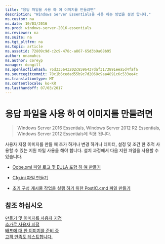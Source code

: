 ```yaml
---
title: "응답 파일을 사용 하 여 이미지를 만들려면"
description: "Windows Server Essentials을 사용 하는 방법을 설명 합니다."
ms.custom: na
ms.date: 10/03/2016
ms.prod: windows-server-2016-essentials
ms.reviewer: na
ms.suite: na
ms.tgt_pltfrm: na
ms.topic: article
ms.assetid: 72809c9d-c2c9-478c-a867-65d3b9a08b95
author: nnamuhcs
ms.author: coreyp
manager: dongill
ms.openlocfilehash: 76d335643202c8596437daf3173891eea5d4fafa
ms.sourcegitcommit: 70c1b6cedad55b9c7d2068c9aa4891c6c533ee4c
ms.translationtype: MT
ms.contentlocale: ko-KR
ms.lasthandoff: 07/03/2017
---
```

# <a name="create-an-image-by-using-answer-files"></a>응답 파일을 사용 하 여 이미지를 만들려면

>Windows Server 2016 Essentials, Windows Server 2012 R2 Essentials, Windows Server 2012 Essentials에 적용 됩니다.

사용자 지정 이미지를 만들 때 추가 하거나 변경 하거나 데이터, 설정 및 조건 한 추적 사용할 수 있는 지원 파일 사용을 해야 합니다. 설치 과정에서 다음 지원 파일을 사용할 수 있습니다.  
  
-   [Oobe.xml 파일 로고 및 EULA 포함 하 여 만들기](Create-the-Oobe.xml-File-Including-Logo-and-EULA.md)  
  
-   [Cfg.ini 파일 만들기](Create-the-Cfg.ini-File.md)  
  
-   [초기 구성 게시물 작업을 실행 하기 위한 PostIC.cmd 파일 만들기](Create-the-PostIC.cmd-File-for-Running-Post-Initial-Configuration-Tasks.md)  
  
## <a name="see-also"></a>참조 하십시오  
 [만들기 및 이미지를 사용자 지정](Creating-and-Customizing-the-Image.md)   
 [추가로 사용자 지정](Additional-Customizations.md)   
 [배포에 대 한 이미지를 준비 중](Preparing-the-Image-for-Deployment.md)   
 [고객 만족도 테스트합니다.](Testing-the-Customer-Experience.md)